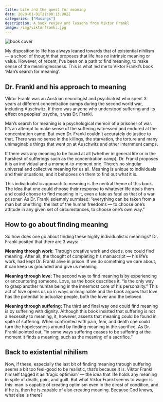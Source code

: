 ```yaml
---
title: Life and the quest for meaning
date: 2020-01-01T21:08:13.982Z
categories: ["Musings"]
description: A book review and lessons from Viktor Frankl
image: /img/viktorfrankl.jpg
---
```

![book cover](/img/mansearch.png)

My disposition to life has always leaned towards that of existential nihilism — a school of thought that proposes that life has no intrinsic meaning or value. However, of recent, I’ve been on a path to find meaning, to make sense of the meaninglessness. This is what led me to Viktor Frankl’s book ‘Man’s search for meaning’.

## Dr. Frankl and his approach to meaning

Viktor Frankl was an Austrian neurologist and psychiatrist who spent 3 years at different concentration camps during the second world war, including Auschwitz. If there was anyone who understood suffering and its effect on peoples’ psyche, it was Dr. Frankl.

Man’s search for meaning is a psychological memoir of a prisoner of war. It’s an attempt to make sense of the suffering witnessed and endured at the concentration camp. But even Dr. Frankl couldn’t accurately do justice to that. There was no sense in the killings, the starvation, the torture and many unimaginable things that went on at Auschwitz and other internment camps.

If there was any meaning to be found at all (whether in general life or in the harshest of sufferings such as the concentration camp), Dr. Frankl proposes it is an individual and a moment-to-moment one. There’s no singular universal and collective meaning for us all. Meaning is unique to individuals and their situations, and it behooves on them to find out what it is.

This individualistic approach to meaning is the central theme of this book. The idea that one could choose their response to whatever life deals them and could choose to find meaning in it, even a fate as fatal as that of a war prisoner. As Dr. Frankl solemnly surmised: “everything can be taken from a man but one thing: the last of the human freedoms — to choose one’s attitude in any given set of circumstances, to choose one’s own way.”

## How to go about finding meaning

So how does one go about finding these highly individualistic meanings? Dr. Frankl posited that there are 3 ways:

**Meaning through work:** Through creative work and deeds, one could find meaning. After all, the thought of completing his manuscript — his life’s work, had kept Dr. Frankl alive in prison. If we do something we care about, it can keep us grounded and give us meaning.

**Meaning through love:** The second way to find meaning is by experiencing or encountering someone. Love, as the book describes it, “is the only way to grasp another human being in the innermost core of his personality.” This act of love opens us up in ways unimaginable and the book argues that love has the potential to actualize people, both the lover and the beloved.

**Meaning through suffering:** The third and final way one could find meaning is by suffering with dignity. Although this book insisted that suffering is not a necessity to meaning, it, however, asserts that meaning could be found in spite of suffering. When confronted with pain, fear, and death one could turn the hopelessness around by finding meaning in the sacrifice. As Dr. Frankl pointed out, “in some ways suffering ceases to be suffering at the moment it finds a meaning, such as the meaning of a sacrifice.”

## Back to existential nihilism

Now, if these, especially the last bit of finding meaning through suffering seems a bit too feel-good to be realistic, that’s because it is. Viktor Frankl himself tagged it as ‘tragic optimism’ — the idea that life holds any meaning in spite of death, pain, and guilt. But what Viktor Frankl seems to wager is this: man is capable of creating optimism even in the direst of condition, and if he is, then he is capable of also creating meaning. Because God knows, what else is there?
